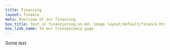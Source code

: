 ```yaml
---
title: Financing
layout: finance
meta: Overview of our financing
box_title: Text in finanzierung.en.md, image layout/default/finance.html
box_link_name: To our transparency page
---
```


Some text
